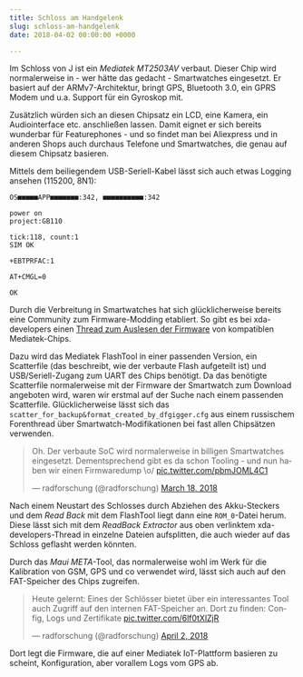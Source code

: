 ```yaml
---
title: Schloss am Handgelenk
slug: schloss-am-handgelenk
date: 2018-04-02 00:00:00 +0000

---
```

Im Schloss von J ist ein *Mediatek MT2503AV* verbaut. Dieser Chip wird normalerweise in - wer hätte das gedacht - Smartwatches eingesetzt. Er basiert auf der ARMv7-Architektur, bringt GPS, Bluetooth 3.0, ein GPRS Modem und u.a. Support für ein Gyroskop mit.

Zusätzlich würden sich an diesen Chipsatz ein LCD, eine Kamera, ein Audiointerface etc. anschließen lassen. Damit eignet er sich bereits wunderbar für Featurephones - und so findet man bei Aliexpress und in anderen Shops auch durchaus Telefone und Smartwatches, die genau auf diesem Chipsatz basieren.

Mittels dem beiliegendem USB-Seriell-Kabel lässt sich auch etwas Logging ansehen (115200, 8N1):

```
OS■■■■■APP■■■■■■■:342, ■■■■■■■■■■:342

power on
project:GB110

tick:118, count:1
SIM OK

+EBTPRFAC:1

AT+CMGL=0

OK
```

Durch die Verbreitung in Smartwatches hat sich glücklicherweise bereits eine Community zum Firmware-Modding etabliert. So gibt es bei xda-developers einen [Thread zum Auslesen der Firmware](https://forum.xda-developers.com/smartwatch/other-smartwatches/readback-extractor-mtk6260-firmware-t3289272) von kompatiblen Mediatek-Chips.

Dazu wird das Mediatek FlashTool in einer passenden Version, ein Scatterfile (das beschreibt, wie der verbaute Flash aufgeteilt ist) und USB/Seriell-Zugang zum UART des Chips benötigt. Da das benötigte Scatterfile normalerweise mit der Firmware der Smartwatch zum Download angeboten wird, waren wir erstmal auf der Suche nach einem passenden Scatterfile. Glücklicherweise lässt sich das `scatter_for_backup&format_created_by_dfgigger.cfg` aus einem russischem Forenthread über Smartwatch-Modifikationen bei fast allen Chipsätzen verwenden.

<blockquote class="twitter-tweet"><p lang="de" dir="ltr">Oh. Der verbaute SoC wird normalerweise in billigen Smartwatches eingesetzt. Dementsprechend gibt es da schon Tooling - und nun haben wir einen Firmwaredump \o/ <a href="https://t.co/pbmJOML4C1">pic.twitter.com/pbmJOML4C1</a></p>&mdash; radforschung (@radforschung) <a href="https://twitter.com/radforschung/status/975495046953951234?ref_src=twsrc%5Etfw">March 18, 2018</a></blockquote>

Nach einem Neustart des Schlosses durch Abziehen des Akku-Steckers und dem *Read Back* mit dem FlashTool liegt dann eine `ROM_0`-Datei herum. Diese lässt sich mit dem *ReadBack Extractor* aus oben verlinktem xda-developers-Thread in einzelne Dateien aufsplitten, die auch wieder auf das Schloss geflasht werden könnten.

Durch das *Maui META*-Tool, das normalerweise wohl im Werk für die Kalibration von GSM, GPS und co verwendet wird, lässt sich auch auf den FAT-Speicher des Chips zugreifen.

<blockquote class="twitter-tweet"><p lang="de" dir="ltr">Heute gelernt: Eines der Schlösser bietet über ein interessantes Tool auch Zugriff auf den internen FAT-Speicher an. Dort zu finden: Config, Logs und Zertifikate <a href="https://t.co/6lf0tXlZjR">pic.twitter.com/6lf0tXlZjR</a></p>&mdash; radforschung (@radforschung) <a href="https://twitter.com/radforschung/status/980904898631032832?ref_src=twsrc%5Etfw">April 2, 2018</a></blockquote>
<script async src="https://platform.twitter.com/widgets.js" charset="utf-8"></script>

Dort legt die Firmware, die auf einer Mediatek IoT-Plattform basieren zu scheint, Konfiguration, aber vorallem Logs vom GPS ab.
